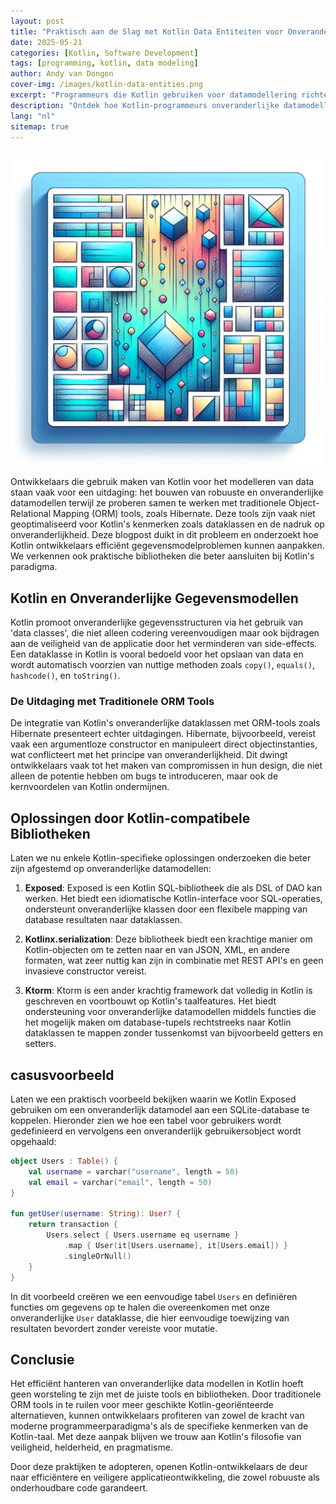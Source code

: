 ```yaml
---
layout: post
title: "Praktisch aan de Slag met Kotlin Data Entiteiten voor Onveranderlijke Gegevensmodellen"
date: 2025-05-21
categories: [Kotlin, Software Development]
tags: [programming, kotlin, data modeling]
author: Andy van Dongen
cover-img: /images/kotlin-data-entities.png
excerpt: "Programmeurs die Kotlin gebruiken voor datamodellering richten zich op robuuste, onveranderlijke klassen, maar worden geconfronteerd met uitdagingen bij traditionele ORM-tools zoals Hibernate."
description: "Ontdek hoe Kotlin-programmeurs onveranderlijke datamodellen aanpakken met Kotlin-compatibele bibliotheken, in tegenstelling tot het gebruik van traditionele ORM-tools."
lang: "nl"
sitemap: true
---
```

![Kotlin Data Entities](/images/kotlin-data-entities.png)

Ontwikkelaars die gebruik maken van Kotlin voor het modelleren van data staan vaak voor een uitdaging: het bouwen van robuuste en onveranderlijke datamodellen terwijl ze proberen samen te werken met traditionele Object-Relational Mapping (ORM) tools, zoals Hibernate. Deze tools zijn vaak niet geoptimaliseerd voor Kotlin's kenmerken zoals dataklassen en de nadruk op onveranderlijkheid. Deze blogpost duikt in dit probleem en onderzoekt hoe Kotlin ontwikkelaars efficiënt gegevensmodelproblemen kunnen aanpakken. We verkennen ook praktische bibliotheken die beter aansluiten bij Kotlin's paradigma.

## Kotlin en Onveranderlijke Gegevensmodellen

Kotlin promoot onveranderlijke gegevensstructuren via het gebruik van 'data classes', die niet alleen codering vereenvoudigen maar ook bijdragen aan de veiligheid van de applicatie door het verminderen van side-effects. Een dataklasse in Kotlin is vooral bedoeld voor het opslaan van data en wordt automatisch voorzien van nuttige methoden zoals `copy()`, `equals()`, `hashcode()`, en `toString()`.

### De Uitdaging met Traditionele ORM Tools

De integratie van Kotlin's onveranderlijke dataklassen met ORM-tools zoals Hibernate presenteert echter uitdagingen. Hibernate, bijvoorbeeld, vereist vaak een argumentloze constructor en manipuleert direct objectinstanties, wat conflicteert met het principe van onveranderlijkheid. Dit dwingt ontwikkelaars vaak tot het maken van compromissen in hun design, die niet alleen de potentie hebben om bugs te introduceren, maar ook de kernvoordelen van Kotlin ondermijnen.

## Oplossingen door Kotlin-compatibele Bibliotheken

Laten we nu enkele Kotlin-specifieke oplossingen onderzoeken die beter zijn afgestemd op onveranderlijke datamodellen:

1. **Exposed**:
   Exposed is een Kotlin SQL-bibliotheek die als DSL of DAO kan werken. Het biedt een idiomatische Kotlin-interface voor SQL-operaties, ondersteunt onveranderlijke klassen door een flexibele mapping van database resultaten naar dataklassen.

2. **Kotlinx.serialization**:
   Deze bibliotheek biedt een krachtige manier om Kotlin-objecten om te zetten naar en van JSON, XML, en andere formaten, wat zeer nuttig kan zijn in combinatie met REST API's en geen invasieve constructor vereist.

3. **Ktorm**:
   Ktorm is een ander krachtig framework dat volledig in Kotlin is geschreven en voortbouwt op Kotlin's taalfeatures. Het biedt ondersteuning voor onveranderlijke datamodellen middels functies die het mogelijk maken om database-tupels rechtstreeks naar Kotlin dataklassen te mappen zonder tussenkomst van bijvoorbeeld getters en setters.

## casusvoorbeeld

Laten we een praktisch voorbeeld bekijken waarin we Kotlin Exposed gebruiken om een onveranderlijk datamodel aan een SQLite-database te koppelen. Hieronder zien we hoe een tabel voor gebruikers wordt gedefinieerd en vervolgens een onveranderlijk gebruikersobject wordt opgehaald:

```kotlin
object Users : Table() {
    val username = varchar("username", length = 50)
    val email = varchar("email", length = 50)
}

fun getUser(username: String): User? {
    return transaction {
        Users.select { Users.username eq username }
            .map { User(it[Users.username], it[Users.email]) }
            .singleOrNull()
    }
}
```

In dit voorbeeld creëren we een eenvoudige tabel `Users` en definiëren functies om gegevens op te halen die overeenkomen met onze onveranderlijke `User` dataklasse, die hier eenvoudige toewijzing van resultaten bevordert zonder vereiste voor mutatie.

## Conclusie

Het efficiënt hanteren van onveranderlijke data modellen in Kotlin hoeft geen worsteling te zijn met de juiste tools en bibliotheken. Door traditionele ORM tools in te ruilen voor meer geschikte Kotlin-georiënteerde alternatieven, kunnen ontwikkelaars profiteren van zowel de kracht van moderne programmeerparadigma's als de specifieke kenmerken van de Kotlin-taal. Met deze aanpak blijven we trouw aan Kotlin's filosofie van veiligheid, helderheid, en pragmatisme.

Door deze praktijken te adopteren, openen Kotlin-ontwikkelaars de deur naar efficiëntere en veiligere applicatieontwikkeling, die zowel robuuste als onderhoudbare code garandeert.